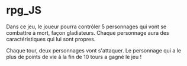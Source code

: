 # rpg_JS

Dans ce jeu, le joueur pourra contrôler 5 personnages qui vont se combattre à mort, façon gladiateurs. 
Chaque personnage aura des caractéristiques qui lui sont propres.

Chaque tour, deux personnages vont s'attaquer. Le personnage qui a le plus de points de vie à la fin de 10 tours a gagné le jeu !

